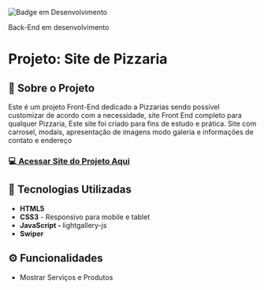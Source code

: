 <!-- # <h1 align="center">Site Front-End de uma Pizzaria completo, responsivo para mobile e tablet</h1>
<br>
<h3 align="start">link do site</h3>

<a>https://deangelleses.github.io/site_pizzaria_frontend_completo-HTML-CSS-JavaScript/</a>
<br>
## 🚀 Tecnologias
<div>
  <img src="https://img.shields.io/badge/HTML-239120?style=for-the-badge&logo=html5&logoColor=white">
  <img src="https://img.shields.io/badge/CSS-239120?&style=for-the-badge&logo=css3&logoColor=white">
  <img src="https://img.shields.io/badge/JavaScript-F7DF1E?style=for-the-badge&logo=javascript&logoColor=black">
</div>-->

![Badge em Desenvolvimento](http://img.shields.io/static/v1?label=STATUS&message=EM%20DESENVOLVIMENTO&color=GREEN&style=for-the-badge) <p>Back-End em desenvolvimento</p>

<h1>Projeto: Site de Pizzaria</h1>

<h2>📌 Sobre o Projeto</h2>

<p>Este é um projeto Front-End dedicado a Pizzarias sendo possível customizar de acordo com a necessidade, site Front End completo para qualquer Pizzaria, Este site foi criado para fins de estudo e prática. Site com carrosel, modais, apresentação de imagens modo galeria e informações de contato e endereço</p>

<h3>💻<a href="https://deangelleses.github.io/site_pizzaria_frontend_completo-HTML-CSS-JavaScript/" target="_blank"> Acessar Site do Projeto Aqui</a></h3>

<h2>🚀 Tecnologias Utilizadas</h2>
<ul>
  <li><b>HTML5</b></li>
  <li><b>CSS3</b> - Responsivo para mobile e tablet</li>
  <li><b>JavaScript - </b>lightgallery-js</li>
  <li><b>Swiper</b></li>
</ul>

<h2>⚙️ Funcionalidades</h2>
<ul>
  <li>Mostrar Serviços e Produtos</li>
</ul>




